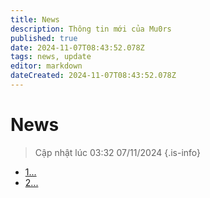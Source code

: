 ```yaml
---
title: News
description: Thông tin mới của Mu0rs
published: true
date: 2024-11-07T08:43:52.078Z
tags: news, update
editor: markdown
dateCreated: 2024-11-07T08:43:52.078Z
---
```


# News

> Cập nhật lúc 03:32 07/11/2024
{.is-info}

- [1...]()
- [2...]()
